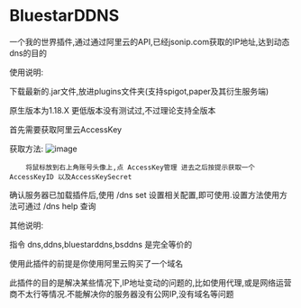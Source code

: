 # BluestarDDNS
一个我的世界插件,通过通过阿里云的API,已经jsonip.com获取的IP地址,达到动态dns的目的

使用说明:

  下载最新的.jar文件,放进plugins文件夹(支持spigot,paper及其衍生服务端)
  
  原生版本为1.18.X 更低版本没有测试过,不过理论支持全版本
  
  首先需要获取阿里云AccessKey
  
  获取方法:
        ![image](https://user-images.githubusercontent.com/90564167/148645519-e2647818-ca5e-413d-9db9-f80cd52f0594.png)
        
        将鼠标放到右上角账号头像上,点 AccessKey管理 进去之后按提示获取一个AccessKeyID 以及AccessKeySecret
        
  确认服务器已加载插件后,使用 /dns set 设置相关配置,即可使用.设置方法使用方法可通过 /dns help 查询
  
其他说明:

  指令 dns,ddns,bluestarddns,bsddns 是完全等价的
  
  使用此插件的前提是你使用阿里云购买了一个域名
  
  此插件的目的是解决某些情况下,IP地址变动的问题的,比如使用代理,或是网络运营商不太行等情况.不能解决你的服务器没有公网IP,没有域名等问题
  

